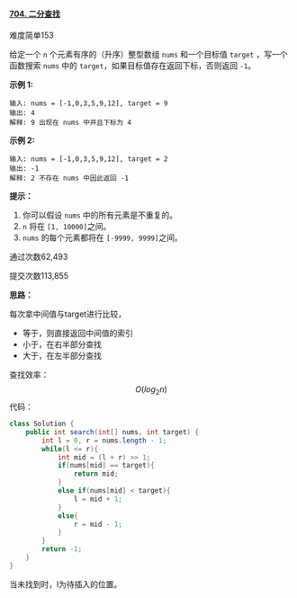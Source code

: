 #### [704. 二分查找](https://leetcode-cn.com/problems/binary-search/)

难度简单153

给定一个 `n` 个元素有序的（升序）整型数组 `nums` 和一个目标值 `target` ，写一个函数搜索 `nums` 中的 `target`，如果目标值存在返回下标，否则返回 `-1`。


**示例 1:**

```
输入: nums = [-1,0,3,5,9,12], target = 9
输出: 4
解释: 9 出现在 nums 中并且下标为 4
```

**示例 2:**

```
输入: nums = [-1,0,3,5,9,12], target = 2
输出: -1
解释: 2 不存在 nums 中因此返回 -1
```

 

**提示：**

1. 你可以假设 `nums` 中的所有元素是不重复的。
2. `n` 将在 `[1, 10000]`之间。
3. `nums` 的每个元素都将在 `[-9999, 9999]`之间。

通过次数62,493

提交次数113,855



**思路：**

每次拿中间值与target进行比较，

- 等于，则直接返回中间值的索引
- 小于，在右半部分查找
- 大于，在左半部分查找

查找效率：
$$
O(log_2n)
$$
代码：

```java
class Solution {
    public int search(int[] nums, int target) {
        int l = 0, r = nums.length - 1;
        while(l <= r){
            int mid = (l + r) >> 1;
            if(nums[mid] == target){
                return mid;
            }
            else if(nums[mid] < target){
                l = mid + 1;
            }
            else{
                r = mid - 1;
            }
        }
        return -1;
    }
}
```

当未找到时，l为待插入的位置。